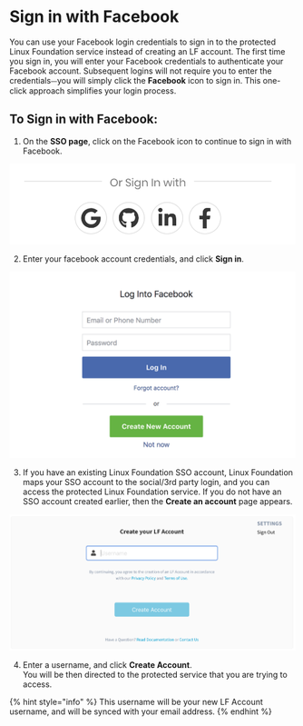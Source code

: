 # Sign in with Facebook

You can use your Facebook login credentials to sign in to the protected Linux Foundation service instead of creating an LF account. The first time you sign in, you will enter your Facebook credentials to authenticate your Facebook account. Subsequent logins will not require you to enter the credentials⏤you will simply click the **Facebook** icon to sign in. This one-click approach simplifies your login process.

## To Sign in with Facebook: <a id="to-log-in-with-facebook"></a>

1. On the **SSO page**, click on the Facebook icon to continue to sign in with Facebook.         

![](../../.gitbook/assets/screen-shot-2020-05-05-at-2.19.18-am.png)

2. Enter your facebook account credentials, and click **Sign in**.    

![Create Account](../../.gitbook/assets/screen-shot-2020-05-04-at-7.23.49-pm.png)

3. If you have an existing Linux Foundation SSO account, Linux Foundation maps your SSO account to the social/3rd party login, and you can access the protected Linux Foundation service. If you do not have an SSO account created earlier, then the **Create an account** page appears.                                                                          

![](../../.gitbook/assets/create-lf-account-if-authenticating-via-other.png)

4. Enter a username, and click **Create Account**.  
You will be then directed to the protected service that you are trying to access.

{% hint style="info" %}
This username will be your new LF Account username, and will be synced with your email address.
{% endhint %}



